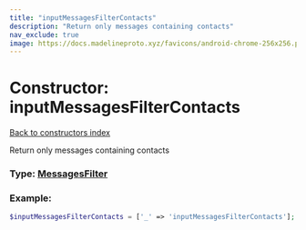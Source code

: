 ```yaml
---
title: "inputMessagesFilterContacts"
description: "Return only messages containing contacts"
nav_exclude: true
image: https://docs.madelineproto.xyz/favicons/android-chrome-256x256.png
---
```

# Constructor: inputMessagesFilterContacts  
[Back to constructors index](/API_docs/constructors/index.md)



Return only messages containing contacts




### Type: [MessagesFilter](/API_docs/types/MessagesFilter.md)


### Example:

```php
$inputMessagesFilterContacts = ['_' => 'inputMessagesFilterContacts'];
```  
